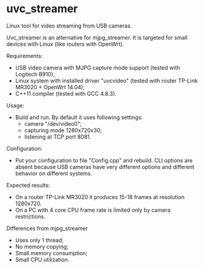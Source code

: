 # uvc_streamer
Linux tool for video streaming from USB cameras.

Uvc_streamer is an alternative for mjpg_streamer. It is targeted for small
devices with Linux (like routers with OpenWrt).

Requirements:
  * USB video camera with MJPG capture mode support (tested with Logitech
    B910);
  * Linux system with installed driver "uvcvideo" (tested with router 
    TP-Link MR3020 + OpenWrt 14.04);
  * C++11 compiler (tested with GCC 4.8.3).

Usage:
  * Build and run. By default it uses following settings:
      - camera "/dev/video0";
      - capturing mode 1280x720x30;
      - listening at TCP port 8081.

Configuration:
  * Put your configuration to file "Config.cpp" and rebuild. CLI options are
    absent because USB cameras have very different options and different 
    behavior on different systems.
    
Expected results:
  * On a router TP-Link MR3020 it produces 15-18 frames at resolution 1280x720.
  * On a PC with 4 core CPU frame rate is limited only by camera restrictions.

Differences from mjpg_streamer
  * Uses only 1 thread;
  * No memory copying;
  * Small memory consumption;
  * Small CPU utilization.


